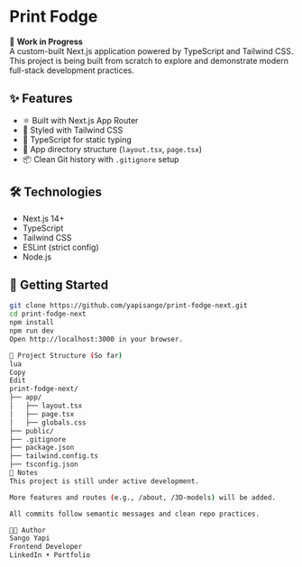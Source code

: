 # Print Fodge

🚧 **Work in Progress**  
A custom-built Next.js application powered by TypeScript and Tailwind CSS. This project is being built from scratch to explore and demonstrate modern full-stack development practices.

## ✨ Features

- ⚛️ Built with Next.js App Router
- 🎨 Styled with Tailwind CSS
- 🔐 TypeScript for static typing
- 📁 App directory structure (`layout.tsx`, `page.tsx`)
- 📦 Clean Git history with `.gitignore` setup

## 🛠️ Technologies

- Next.js 14+
- TypeScript
- Tailwind CSS
- ESLint (strict config)
- Node.js

## 🚀 Getting Started

```bash
git clone https://github.com/yapisango/print-fodge-next.git
cd print-fodge-next
npm install
npm run dev
Open http://localhost:3000 in your browser.

📂 Project Structure (So far)
lua
Copy
Edit
print-fodge-next/
├── app/
│   ├── layout.tsx
│   ├── page.tsx
│   ├── globals.css
├── public/
├── .gitignore
├── package.json
├── tailwind.config.ts
├── tsconfig.json
📌 Notes
This project is still under active development.

More features and routes (e.g., /about, /3D-models) will be added.

All commits follow semantic messages and clean repo practices.

🧑‍💻 Author
Sango Yapi
Frontend Developer
LinkedIn • Portfolio